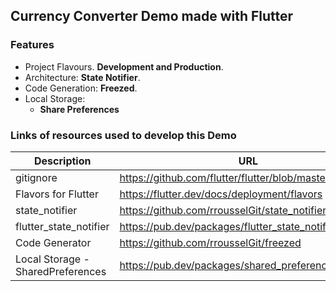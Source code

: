## Currency Converter Demo made with Flutter

### Features

- Project Flavours. **Development and Production**.
- Architecture: **State Notifier**. 
- Code Generation: **Freezed**.
- Local Storage:
  - **Share Preferences**

### Links of resources used to develop this Demo

Description | URL
-- | --
gitignore | https://github.com/flutter/flutter/blob/master/.gitignore
Flavors for Flutter | https://flutter.dev/docs/deployment/flavors
state_notifier | https://github.com/rrousselGit/state_notifier
flutter_state_notifier | https://pub.dev/packages/flutter_state_notifier
Code Generator | https://github.com/rrousselGit/freezed
Local Storage - SharedPreferences | https://pub.dev/packages/shared_preferences
